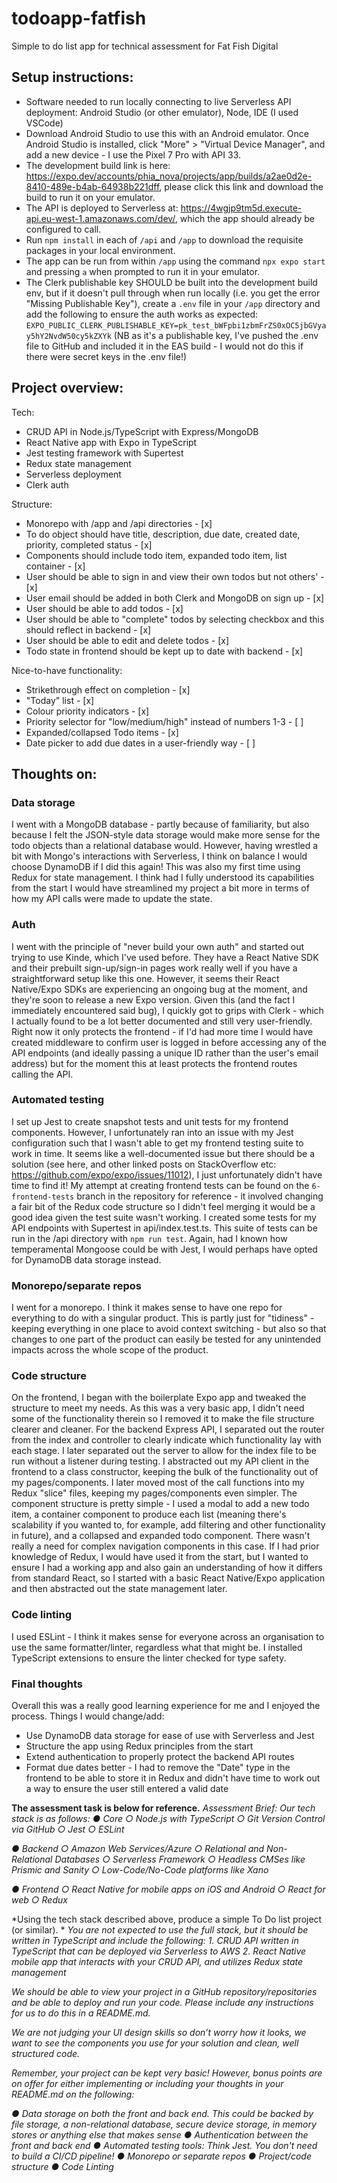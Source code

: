 # todoapp-fatfish
Simple to do list app for technical assessment for Fat Fish Digital

## Setup instructions:
- Software needed to run locally connecting to live Serverless API deployment: Android Studio (or other emulator), Node, IDE (I used VSCode)
- Download Android Studio to use this with an Android emulator. Once Android Studio is installed, click "More" > "Virtual Device Manager", and add a new device - I use the Pixel 7 Pro with API 33.
- The development build link is here: https://expo.dev/accounts/phia_nova/projects/app/builds/a2ae0d2e-8410-489e-b4ab-64938b221dff, please click this link and download the build to run it on your emulator.
- The API is deployed to Serverless at: https://4wgjp9tm5d.execute-api.eu-west-1.amazonaws.com/dev/, which the app should already be configured to call.
- Run `npm install` in each of `/api` and `/app` to download the requisite packages in your local environment.
- The app can be run from within `/app` using the command `npx expo start` and pressing `a` when prompted to run it in your emulator.
- The Clerk publishable key SHOULD be built into the development build env, but if it doesn't pull through when run locally (i.e. you get the error "Missing Publishable Key"), create a `.env` file in your `/app` directory and add the following to ensure the auth works as expected:
`EXPO_PUBLIC_CLERK_PUBLISHABLE_KEY=pk_test_bWFpbi1zbmFrZS0xOC5jbGVyay5hY2NvdW50cy5kZXYk` (NB as it's a publishable key, I've pushed the .env file to GitHub and included it in the EAS build - I would not do this if there were secret keys in the .env file!)

## Project overview:
Tech:
- CRUD API in Node.js/TypeScript with Express/MongoDB
- React Native app with Expo in TypeScript
- Jest testing framework with Supertest
- Redux state management
- Serverless deployment
- Clerk auth

Structure:
- Monorepo with /app and /api directories - [x]
- To do object should have title, description, due date, created date, priority, completed status - [x]
- Components should include todo item, expanded todo item, list container - [x]
- User should be able to sign in and view their own todos but not others' - [x]
- User email should be added in both Clerk and MongoDB on sign up - [x]
- User should be able to add todos - [x]
- User should be able to "complete" todos by selecting checkbox and this should reflect in backend - [x]
- User should be able to edit and delete todos - [x]
- Todo state in frontend should be kept up to date with backend - [x]

Nice-to-have functionality:
- Strikethrough effect on completion - [x]
- "Today" list - [x]
- Colour priority indicators - [x]
- Priority selector for "low/medium/high" instead of numbers 1-3 - [ ]
- Expanded/collapsed Todo items - [x]
- Date picker to add due dates in a user-friendly way - [ ]

## Thoughts on:

### Data storage
I went with a MongoDB database - partly because of familiarity, but also because I felt the JSON-style data storage would make more sense for the todo objects than a relational database would. 
However, having wrestled a bit with Mongo's interactions with Serverless, I think on balance I would choose DynamoDB if I did this again!
This was also my first time using Redux for state management. I think had I fully understood its capabilities from the start I would have streamlined my project a bit more in terms of how my API calls were made to update the state.

### Auth
I went with the principle of "never build your own auth" and started out trying to use Kinde, which I've used before. They have a React Native SDK and their prebuilt sign-up/sign-in pages work really well if you have a straightforward setup like this one. However, it seems their React Native/Expo SDKs are experiencing an ongoing bug at the moment, and they're soon to release a new Expo version. Given this (and the fact I immediately encountered said bug), I quickly got to grips with Clerk - which I actually found to be a lot better documented and still very user-friendly.
Right now it only protects the frontend - if I'd had more time I would have created middleware to confirm user is logged in before accessing any of the API endpoints (and ideally passing a unique ID rather than the user's email address) but for the moment this at least protects the frontend routes calling the API. 

### Automated testing
I set up Jest to create snapshot tests and unit tests for my frontend components. However, I unfortunately ran into an issue with my Jest configuration such that I wasn't able to get my frontend testing suite to work in time. It seems like a well-documented issue but there should be a solution (see here, and other linked posts on StackOverflow etc: https://github.com/expo/expo/issues/11012), I just unfortunately didn't have time to find it!
My attempt at creating frontend tests can be found on the `6-frontend-tests` branch in the repository for reference - it involved changing a fair bit of the Redux code structure so I didn't feel merging it would be a good idea given the test suite wasn't working.
I created some tests for my API endpoints with Supertest in api/index.test.ts. This suite of tests can be run in the /api directory with `npm run test`. Again, had I known how temperamental Mongoose could be with Jest, I would perhaps have opted for DynamoDB data storage instead.

### Monorepo/separate repos
I went for a monorepo. I think it makes sense to have one repo for everything to do with a singular product. This is partly just for "tidiness" - keeping everything in one place to avoid context switching - but also so that changes to one part of the product can easily be tested for any unintended impacts across the whole scope of the product.

### Code structure
On the frontend, I began with the boilerplate Expo app and tweaked the structure to meet my needs. As this was a very basic app, I didn't need some of the functionality therein so I removed it to make the file structure clearer and cleaner. 
For the backend Express API, I separated out the router from the index and controller to clearly indicate which functionality lay with each stage. I later separated out the server to allow for the index file to be run without a listener during testing.
I abstracted out my API client in the frontend to a class constructor, keeping the bulk of the functionality out of my pages/components. I later moved most of the call functions into my Redux "slice" files, keeping my pages/components even simpler.
The component structure is pretty simple - I used a modal to add a new todo item, a container component to produce each list (meaning there's scalability if you wanted to, for example, add filtering and other functionality in future), and a collapsed and expanded todo component. There wasn't really a need for complex navigation components in this case. 
If I had prior knowledge of Redux, I would have used it from the start, but I wanted to ensure I had a working app and also gain an understanding of how it differs from standard React, so I started with a basic React Native/Expo application and then abstracted out the state management later.

### Code linting
I used ESLint - I think it makes sense for everyone across an organisation to use the same formatter/linter, regardless what that might be. I installed TypeScript extensions to ensure the linter checked for type safety.

### Final thoughts
Overall this was a really good learning experience for me and I enjoyed the process.
Things I would change/add:
- Use DynamoDB data storage for ease of use with Serverless and Jest
- Structure the app using Redux principles from the start
- Extend authentication to properly protect the backend API routes
- Format due dates better - I had to remove the "Date" type in the frontend to be able to store it in Redux and didn't have time to work out a way to ensure the user still entered a valid date

**The assessment task is below for reference.**
*Assessment Brief:*
*Our tech stack is as follows:*
*● Core*
*○ Node.js with TypeScript*
*○ Git Version Control via GitHub*
*○ Jest*
*○ ESLint*

*● Backend*
*○ Amazon Web Services/Azure*
*○ Relational and Non-Relational Databases*
*○ Serverless Framework*
*○ Headless CMSes like Prismic and Sanity*
*○ Low-Code/No-Code platforms like Xano*

*● Frontend*
*○ React Native for mobile apps on iOS and Android*
*○ React for web*
*○ Redux*

*Using the tech stack described above, produce a simple To Do list project (or similar). *
*You are not expected to use the full stack, but it should be written in TypeScript and include the following:*
*1. CRUD API written in TypeScript that can be deployed via Serverless to AWS*
*2. React Native mobile app that interacts with your CRUD API, and utilizes Redux state management*

*We should be able to view your project in a GitHub repository/repositories and be able to deploy and run your code.* *Please include any instructions for us to do this in a README.md.*

*We are not judging your UI design skills so don’t worry how it looks, we want to see the components you use for your solution and clean, well structured code.*

*Remember, your project can be kept very basic! However, bonus points are on offer for either implementing or including your thoughts in your README.md on the following:*

*● Data storage on both the front and back end. This could be backed by file storage, a non-relational database, secure device storage, in memory stores or anything else that makes sense*
*● Authentication between the front and back end*
*● Automated testing tools: Think Jest. You don't need to build a CI/CD pipeline!*
*● Monorepo or separate repos*
*● Project/code structure*
*● Code Linting*